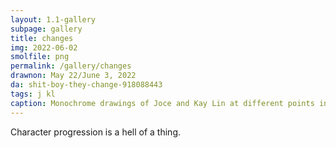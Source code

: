 ```yaml
---
layout: 1.1-gallery
subpage: gallery
title: changes
img: 2022-06-02
smolfile: png
permalink: /gallery/changes
drawnon: May 22/June 3, 2022
da: shit-boy-they-change-918088443
tags: j kl
caption: Monochrome drawings of Joce and Kay Lin at different points in their lives, story included.
---
```

Character progression is a hell of a thing.